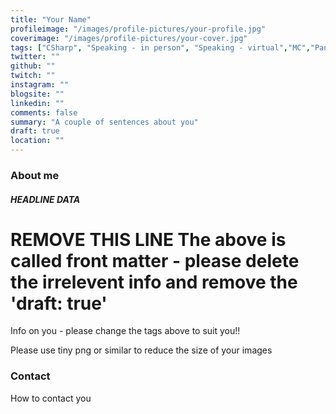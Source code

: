```yaml
---
title: "Your Name"
profileimage: "/images/profile-pictures/your-profile.jpg"
coverimage: "/images/profile-pictures/your-cover.jpg"
tags: ["CSharp", "Speaking - in person", "Speaking - virtual","MC","Panels","Mentorship"]
twitter: ""
github: ""
twitch: ""
instagram: ""
blogsite: ""
linkedin: ""
comments: false
summary: "A couple of sentences about you"
draft: true
location: ""
---
```



### About me
##### **HEADLINE DATA**

# REMOVE THIS LINE The above is called front matter - please delete the irrelevent info and remove the 'draft: true'

Info on you - please change the tags above to suit you!!

Please use tiny png or similar to reduce the size of your images

### Contact

How to contact you
